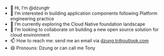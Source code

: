 - 👋 Hi, I’m @dzungtr
- 👀 I’m interested in building application components following Platform engineering practice
- 🌱 I’m currently exploring the Cloud Native foundation landscape
- 💞️ I’m looking to collaborate on building a new open source solution for cloud environment
- 📫 How to reach me: send me an email via dzung.tr@outlook.com
- 😄 Pronouns: Dzung or can call me Tony

<!---
dzungtr/dzungtr is a ✨ special ✨ repository because its `README.md` (this file) appears on your GitHub profile.
You can click the Preview link to take a look at your changes.
--->
